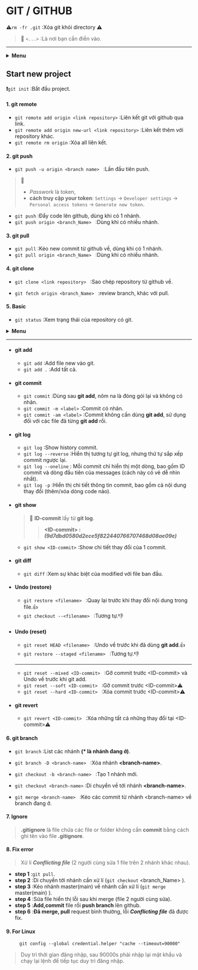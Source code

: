 # **GIT** / **GITHUB**
**:warning:**`rm -fr .git` :Xóa git khỏi directory **:warning:**
> :book: `<...>` :Là nơi bạn cần điền vào.

---
<!-- ============================================================ -->
<details>
<!-- Head -->
   <summary><b>Menu</b></summary>

<!-- Body -->
---
- - * 
- [**1. git remote**](#1-git-remote)
- [**2. git push**](#2-git-push)
- [**3. git pull**](#3-git-pull)
- [**4. git clone**](#4-git-clone)
- [**5. Basic**](#5-basic)
- [**6. git branch**](#6-git-branch)
- [**7. Ignore**](#7-ignore)
- [**8. Fix error**](#8-fix-error)
- [**9. For Linux**](#9-for-linux)

</details>

<!-- ============================================================ -->

## Start new project
   **:exclamation:**`git init` :Bắt đầu project.
#### 1. **git remote**
   + `git remote add origin <link repository>` :Liên kết git với github qua link.
   + `git remote add origin new-url <link repository>` :Liên kết thêm với repository khác.
   + `git remote rm origin` :Xóa all liên kết.

#### 2. **git push**
   + `git push -u origin <branch name> ` :Lần đầu tiên push.
   >:book: 
   >* *Passwork* là token,
   >* **cách truy cập your token**: `Settings` -> `Developer settings` -> `Personal access tokens` -> `Generate new token`.
   
   + `git push` :Đẩy code lên github, dùng khi có 1 nhánh.
   + `git push origin <branch_Name> ` :Dùng khi có nhiều nhánh.

#### 3. **git pull**
   + `git pull` :Kéo new commit từ github về, dùng khi có 1 nhánh.
   + `git pull origin <branch_Name> ` :Dùng khi có nhiều nhánh.
#### 4. **git clone**   
   + `git clone <link repository> ` :Sao chép repository từ github về.
   
   
   + `git fetch origin <branch_Name> ` :review branch, khác với pull.

#### 5. **Basic**
+ `git status` :Xem trạng thái của repository có git.
   
<!-- ============================================================ -->
<details>
<!-- Head -->
<summary><b>Menu</b></summary>

---

<!-- Body -->
  - <a href="#git-add">**git add**</a>
  - <a href="#git-commit">**git commit**</a>
  - <a href="#git-log">**git log**</a>
  - <a href="#git-show">**git show**</a>
  - <a href="#git-diff">**git diff**</a>
  - <a href="#restore">**Undo (restore)**</a>
  - <a href="#reset">**Undo (reset)**</a>
  - <a href="#git-revert">**git revert**</a>
   </details>
<!-- ============================================================ -->

---
   
   + <h4 id="git-add">git add</h4>  
      
      + `git add` :Add file new vào git.
      + `git add .` :Add tất cả.

   + <h4 id="git-commit">git commit</h4>
      
      + `git commit` :Dùng sau **git add**, nôm na là đóng gói lại và không có nhãn.
      + `git commit -m <label>` :Commit có nhãn.
      + `git commit -am <label>` :Commit không cần dùng **git add**, sử dụng đối với các file đã từng **git add** rồi.
       

   + <h4 id="git-log">git log</h4>
      
      + `git log` :Show history commit.
      + `git log --reverse` :Hiển thị tương tự git log, nhưng thứ tự sắp xếp commit ngược lại.
      + `git log --oneline` : Mỗi commit chỉ hiển thị một dòng, bao gồm ID commit và dòng đầu tiên của messages (cách này có vẻ dễ nhìn nhất).
      + `git log -p` :Hiển thị chi tiết thông tin commit, bao gồm cả nội dung thay đổi (thêm/xóa dòng code nào).

   + <h4 id="git-show">git show</h4>
   
      >:book:
      >**ID-commit** lấy từ **git log**.
      >
      >> **\<ID-commit> :** ***(9d7dbd0580d2ece5f822440766707468d08ae09e)***
      + `git show <ID-commit>` :Show chi tiết thay đổi của 1 commit.

   + <h4 id="git-diff">git diff</h4>
   
      + `git diff` :Xem sự khác biệt của modified với file ban đầu.

   + <h4 id="restore">Undo (restore)</h4>
   
      + `git restore <filename> ` :Quay lại trước khi thay đổi nội dung trong file.:+1:
      + `git checkout --<filename> ` :Tương tự.:-1:
   
   + <h4 id="reset">Undo (reset)</h4>
   
      + `git reset HEAD <filename> ` :Undo về trước khi đã dùng **git add**.:+1:
      + `git restore --staged <filename> ` :Tương tự.:-1:
      
      ---

      + `git reset --mixed <ID-commit> ` :Gỡ commit trước \<ID-commit> và Undo về trước khi git add.
      + `git reset --soft <ID-commit> ` :Gỡ commit trước \<ID-commit>:warning:
      + `git reset --hard <ID-commit> ` :Xóa commit trước \<ID-commit>:warning:

   + <h4 id ="git-revert">git revert</h4>
   
      + `git revert <ID-commit> ` :Xóa những tất cả những thay đổi tại \<ID-commit>:warning:

#### 6. **git branch**
   + `git branch` :List các nhánh **(\* là nhánh đang ở)**.
   + `git branch -D <branch-name> ` :Xóa nhánh **\<branch-name>**.
   
   + `git checkout -b <branch-name> ` :Tạo 1 nhánh mới.
   + `git checkout <branch-name>` :Di chuyển về tới nhánh **\<branch-name>**.
   
   + `git merge <branch-name> ` :Kéo các commit từ nhánh \<branch-name> về branch đang ở.

#### 7. **Ignore**
   >**.gitignore** là file chứa các file or folder không cần **commit** bằng cách ghi tên vào file **.gitignore**.

#### 8. **Fix error**
   >Xử lí ***Conflicting file*** (2 người cùng sửa 1 file trên 2 nhánh khác nhau).
   + **step 1** :`git pull`.
   + **step 2** :Di chuyển tới nhánh cần xử lí (`git checkout` \<branch_Name> ).
   + **step 3** :Kéo nhánh master(main) về nhánh cần xử lí (`git merge` master(main) ).
   + **step 4** :Sửa file hiển thị lỗi sau khi merge (file 2 người cùng sửa).
   + **step 5** :**Add,commit** file rồi **push branch** lên github.
   + **step 6** :**Đã merge, pull** request bình thường, lỗi ***Conflicting file*** đã được fix.

#### 9. **For Linux**
         git config --global credential.helper "cache --timeout=90000"
    
   >Duy trì thời gian đăng nhập, sau 90000s phải nhập lại mật khẩu và chạy lại lệnh để tiếp tục duy trì đăng nhập.


